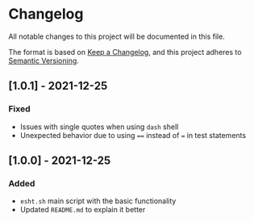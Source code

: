 # Changelog
All notable changes to this project will be documented in this file.

The format is based on [Keep a Changelog](https://keepachangelog.com/en/1.0.0/), and this project adheres to [Semantic Versioning](https://semver.org/spec/v2.0.0.html).

## [1.0.1] - 2021-12-25
### Fixed
- Issues with single quotes when using `dash` shell
- Unexpected behavior due to using `==` instead of `=` in test statements

## [1.0.0] - 2021-12-25
### Added
- `esht.sh` main script with the basic functionality
- Updated `README.md` to explain it better
